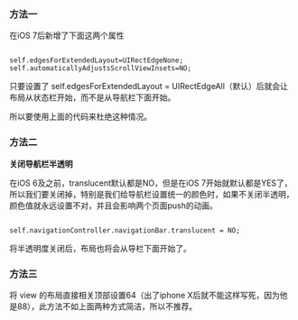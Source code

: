 ### 方法一
在iOS 7后新增了下面这两个属性

```oc

self.edgesForExtendedLayout=UIRectEdgeNone;
self.automaticallyAdjustsScrollViewInsets=NO;

```
只要设置了 self.edgesForExtendedLayout = UIRectEdgeAll（默认）后就会让布局从状态栏开始，而不是从导航栏下面开始。

所以要使用上面的代码来杜绝这种情况。

### 方法二
**关闭导航栏半透明**

在iOS 6及之前，translucent默认都是NO，但是在iOS 7开始就默认都是YES了，所以我们要关闭掉，特别是我们给导航栏设置统一的颜色时，如果不关闭半透明，颜色值就永远设置不对，并且会影响两个页面push的动画。

```oc

self.navigationController.navigationBar.translucent = NO;

```
将半透明度关闭后，布局也将会从导栏下面开始了。

### 方法三

将 view 的布局直接相关顶部设置64（出了iphone X后就不能这样写死，因为他是88），此方法不如上面两种方式简洁，所以不推荐。
